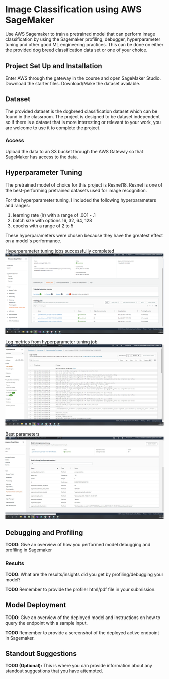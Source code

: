 # Image Classification using AWS SageMaker

Use AWS Sagemaker to train a pretrained model that can perform image classification by using the Sagemaker profiling, debugger, hyperparameter tuning and other good ML engineering practices. This can be done on either the provided dog breed classification data set or one of your choice.

## Project Set Up and Installation
Enter AWS through the gateway in the course and open SageMaker Studio. 
Download the starter files.
Download/Make the dataset available. 

## Dataset
The provided dataset is the dogbreed classification dataset which can be found in the classroom.
The project is designed to be dataset independent so if there is a dataset that is more interesting or relevant to your work, you are welcome to use it to complete the project.

### Access
Upload the data to an S3 bucket through the AWS Gateway so that SageMaker has access to the data. 

## Hyperparameter Tuning
The pretrained model of choice for this project is Resnet18. Resnet is one of the best-performing pretrained datasets used for image recognition. 

For the hyperparameter tuning, I included the following hyperparameters and ranges:

1. learning rate (lr) with a range of .001 - .1
2. batch size with options 16, 32, 64, 128
3. epochs with a range of 2 to 5

These hyperparameters were chosen because they have the greatest effect on a model's performance.

Hyperparameter tuning jobs successfully completed
![](hyperparameter-tuning.png)

Log metrics from hyperparameter tuning job
![](hpt-logs.jpg)

Best parameters
![](best-parameters.jpg)

## Debugging and Profiling
**TODO**: Give an overview of how you performed model debugging and profiling in Sagemaker

### Results
**TODO**: What are the results/insights did you get by profiling/debugging your model?

**TODO** Remember to provide the profiler html/pdf file in your submission.


## Model Deployment
**TODO**: Give an overview of the deployed model and instructions on how to query the endpoint with a sample input.

**TODO** Remember to provide a screenshot of the deployed active endpoint in Sagemaker.

## Standout Suggestions
**TODO (Optional):** This is where you can provide information about any standout suggestions that you have attempted.
